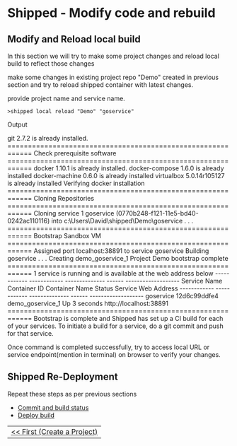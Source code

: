 # Shipped - Modify code and rebuild
 
 

## Modify and Reload local build
In this section we will try to make some project changes and reload local build to reflect those changes

make some changes in existing project repo "Demo" created in previous section and  try to reload shipped container with latest changes.

provide project name and service name.
```
>shipped local reload "Demo" "goservice"

```
Output 

git 2.7.2 is already installed.
    ============================================================
    Check prerequisite software
    ============================================================
    docker 1.10.1 is already installed.
    docker-compose 1.6.0 is already installed
    docker-machine 0.6.0 is already installed
    virtualbox 5.0.14r105127 is already installed
    Verifying docker installation
    ============================================================
    Cloning Repositories
    ============================================================
    Cloning service 1 goservice (0770b248-f121-11e5-bd40-0242ac110116) into c:\Users\David\shipped\Demo\goservice
    . . .
    ============================================================
    Bootstrap Sandbox VM
    ============================================================
    Assigned port localhost:38891 to service goservice
    Building goservice
    . . .
    Creating demo_goservice_1
    Project Demo bootstrap complete
    ============================================================
    1 service is running and is available at the web address below
    ------------  ------------  --------------    ------        -------------------
    Service Name  Container ID  Container Name    Status        Service Web Address
    ------------  ------------  --------------    ------        -------------------
    goservice     12d6c99ddfe4  demo_goservice_1  Up 3 seconds  http://localhost:38891
    ============================================================
    Bootstrap is complete and Shipped has set up a CI build for each of your services.
    To initiate a build for a service, do a git commit and push for that service.
    
Once command is completed successfully, try to access local URL or service endpoint(mention in terminal) on browser to verify your changes.

## Shipped  Re-Deployment
 Repeat these steps as per previous sections
- <a href="4.md">Commit and build status</a>
- <a href="5.md">Deploy build</a>

<table><tr><td>
 <a href="1.md"><< First (Create a Project)</a>
 </table></tr></td>
